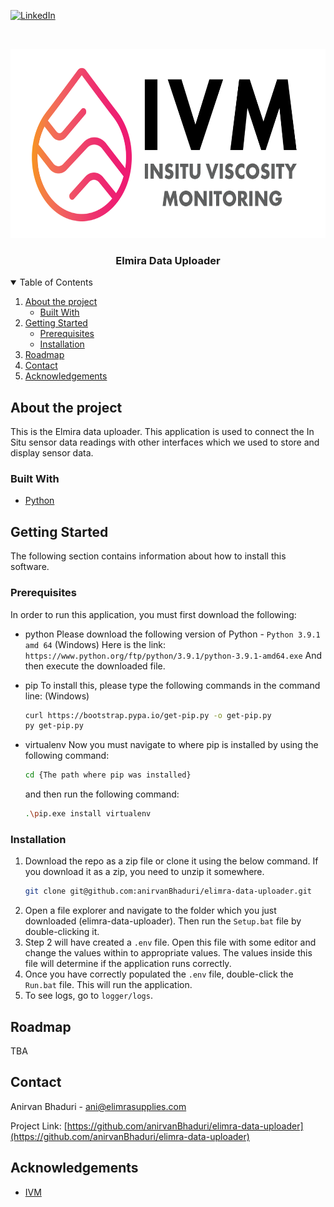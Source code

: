 <!--
*** Thanks for checking out the Best-README-Template. If you have a suggestion
*** that would make this better, please fork the repo and create a pull request
*** or simply open an issue with the tag "enhancement".
*** Thanks again! Now go create something AMAZING! :D
-->



<!-- PROJECT SHIELDS -->
<!--
*** I'm using markdown "reference style" links for readability.
*** Reference links are enclosed in brackets [ ] instead of parentheses ( ).
*** See the bottom of this document for the declaration of the reference variables
*** for contributors-url, forks-url, etc. This is an optional, concise syntax you may use.
*** https://www.markdownguide.org/basic-syntax/#reference-style-links
-->
[![LinkedIn][linkedin-shield]][linkedin-url]



<!-- PROJECT LOGO -->
<br />
<p align="center">
  <a href="https://github.com/othneildrew/Best-README-Template">
    <img src="images/logo.png" alt="Logo" width="657" height="303">
  </a>

  <h3 align="center">Elmira Data Uploader</h3>
</p>



<!-- TABLE OF CONTENTS -->
<details open="open">
  <summary>Table of Contents</summary>
  <ol>
    <li>
      <a href="#about-the-project">About the project</a>
      <ul>
        <li><a href="#built-with">Built With</a></li>
      </ul>
    </li>
    <li>
      <a href="#getting-started">Getting Started</a>
      <ul>
        <li><a href="#prerequisites">Prerequisites</a></li>
        <li><a href="#installation">Installation</a></li>
      </ul>
    </li>
    <li><a href="#roadmap">Roadmap</a></li>
    <li><a href="#contact">Contact</a></li>
    <li><a href="#acknowledgements">Acknowledgements</a></li>
  </ol>
</details>



<!-- ABOUT THE PROJECT -->
## About the project

This is the Elmira data uploader. This application is used to connect the In Situ sensor data readings with other interfaces which we used to store and
display sensor data.

### Built With

* [Python](https://www.python.org/)



<!-- GETTING STARTED -->
## Getting Started

The following section contains information about how to install this software.

### Prerequisites

In order to run this application, you must first download the following:

* python
  Please download the following version of Python - `Python 3.9.1 amd 64` (Windows)
  Here is the link: `https://www.python.org/ftp/python/3.9.1/python-3.9.1-amd64.exe`
  And then execute the downloaded file.

* pip
  To install this, please type the following commands in the command line: (Windows)
  ```sh
  curl https://bootstrap.pypa.io/get-pip.py -o get-pip.py
  py get-pip.py
  ```

* virtualenv
  Now you must navigate to where pip is installed by using the following command:
  ```sh
  cd {The path where pip was installed}
  ```
  and then run the following command:
  ```sh
  .\pip.exe install virtualenv
  ```


### Installation

1. Download the repo as a zip file or clone it using the below command. If you download it as a zip, you need to unzip it somewhere.
   ```sh
   git clone git@github.com:anirvanBhaduri/elimra-data-uploader.git 
   ```
2. Open a file explorer and navigate to the folder which you just downloaded (elimra-data-uploader). Then run the `Setup.bat` file by double-clicking it.
3. Step 2 will have created a `.env` file. Open this file with some editor and change the values within to appropriate values. The values inside this file
   will determine if the application runs correctly.
4. Once you have correctly populated the `.env` file, double-click the `Run.bat` file. This will run the application.
5. To see logs, go to `logger/logs`.



<!-- ROADMAP -->
## Roadmap

TBA



<!-- CONTACT -->
## Contact

Anirvan Bhaduri - ani@elimrasupplies.com

Project Link: [https://github.com/anirvanBhaduri/elimra-data-uploader](https://github.com/anirvanBhaduri/elimra-data-uploader)



<!-- ACKNOWLEDGEMENTS -->
## Acknowledgements
* [IVM](https://www.ivmweb.com/)



<!-- MARKDOWN LINKS & IMAGES -->
<!-- https://www.markdownguide.org/basic-syntax/#reference-style-links -->
[linkedin-shield]: https://img.shields.io/badge/-LinkedIn-black.svg?style=for-the-badge&logo=linkedin&colorB=555
[linkedin-url]: https://www.linkedin.com/in/anirvanb/
